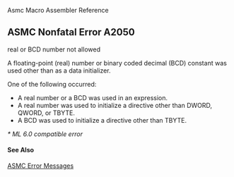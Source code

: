 Asmc Macro Assembler Reference

## ASMC Nonfatal Error A2050

real or BCD number not allowed

A floating-point (real) number or binary coded decimal (BCD) constant was used other than as a data initializer.

One of the following occurred:

- A real number or a BCD was used in an expression.
- A real number was used to initialize a directive other than DWORD, QWORD, or TBYTE.
- A BCD was used to initialize a directive other than TBYTE.

_* ML 6.0 compatible error_

#### See Also

[ASMC Error Messages](readme.md)